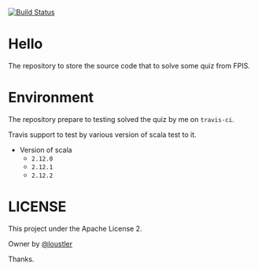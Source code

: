 [![Build Status](https://travis-ci.org/loustler/FPIS.svg?branch=master)](https://travis-ci.org/loustler/FPIS)

# Hello
The repository to store the source code that to solve some quiz from FPIS.

# Environment
The repository prepare to testing solved the quiz by me on `travis-ci`.

Travis support to test by various version of scala test to it.

- Version of scala
  - `2.12.0`
  - `2.12.1`
  - `2.12.2`


# LICENSE
 This project under the Apache License 2.

 Owner by [@loustler](https://github.com/loustler)



Thanks.